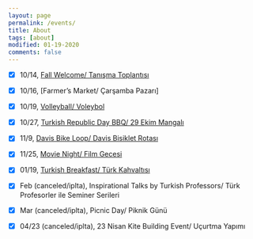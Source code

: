 ```yaml
---
layout: page
permalink: /events/
title: About
tags: [about]
modified: 01-19-2020
comments: false
---
```

+ [x] 10/14, [Fall Welcome/ Tanışma Toplantısı](https://tsaatucdavis.github.io/tanisma-toplantisi/) 
+ [x] 10/16, [Farmer’s Market/ Çarşamba Pazarı]
+ [x] 10/19, [Volleyball/ Voleybol](https://tsaatucdavis.github.io/voleybol/) 
+ [x] 10/27, [Turkish Republic Day BBQ/ 29 Ekim Mangalı](https://tsaatucdavis.github.io/mangal/)
+ [x] 11/9, [Davis Bike Loop/ Davis Bisiklet Rotası](https://tsaatucdavis.github.io/bisiklet-turu/)
+ [x] 11/25, [Movie Night/ Film Gecesi](https://tsaatucdavis.github.io/sinema-gecesi/)
+ [x] 01/19, [Turkish Breakfast/ Türk Kahvaltısı](https://tsaatucdavis.github.io/kahvalti/)
+ [x] Feb (canceled/iplta), Inspirational Talks by Turkish Professors/ Türk Profesorler ile Seminer Serileri
+ [x] Mar (canceled/iplta), Picnic Day/ Piknik Günü
+ [x] 04/23 (canceled/iplta), 23 Nisan Kite Building Event/ Uçurtma Yapımı



